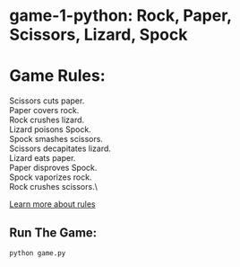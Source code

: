 # game-1-python: Rock, Paper, Scissors, Lizard, Spock

# Game Rules:

Scissors cuts paper.\
Paper covers rock.\
Rock crushes lizard.\
Lizard poisons Spock.\
Spock smashes scissors.\
Scissors decapitates lizard.\
Lizard eats paper.\
Paper disproves Spock.\
Spock vaporizes rock.\
Rock crushes scissors.\

[Learn more about rules](https://www.wikihow.com/Play-Rock-Paper-Scissors-Lizard-Spock)



## Run The Game:
```
python game.py
```
